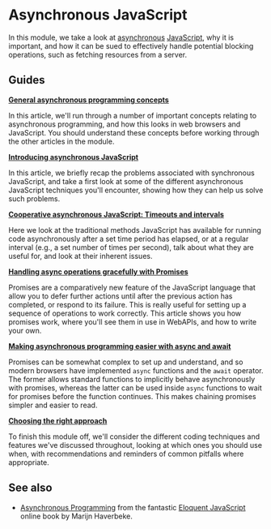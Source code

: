 # Asynchronous JavaScript

In this module, we take a look at [asynchronous](https://developer.mozilla.org/en-US/docs/Glossary/Asynchronous) [JavaScript](https://developer.mozilla.org/en-US/docs/Glossary/JavaScript), why it is important, and how it can be sued to effectively handle potential blocking operations, such as fetching resources from a server.

## Guides

**[General asynchronous programming concepts]()**

In this article, we'll run through a number of important concepts relating to asynchronous programming, and how this looks in web browsers and JavaScript. You should understand these concepts before working through the other articles in the module.

**[Introducing asynchronous JavaScript]()**

In this article, we briefly recap the problems associated with synchronous JavaScript, and take a first look at some of the different asynchronous JavaScript techniques you'll encounter, showing how they can help us solve such problems.

**[Cooperative asynchronous JavaScript: Timeouts and intervals]()**

Here we look at the traditional methods JavaScript has available for running code asynchronously after a set time period has elapsed, or at a regular interval (e.g., a set number of times per second), talk about what they are useful for, and look at their inherent issues.

**[Handling async operations gracefully with Promises]()**

Promises are a comparatively new feature of the JavaScript language that allow you to defer further actions until after the previous action has completed, or respond to its failure. This is really useful for setting up a sequence of operations to work correctly. This article shows you how promises work, where you'll see them in use in WebAPIs, and how to write your own.

**[Making asynchronous programming easier with async and await]()**

Promises can be somewhat complex to set up and understand, and so modern browsers have implemented `async` functions and the `await` operator. The former allows standard functions to implicitly behave asynchronously with promises, whereas the latter can be used inside `async` functions to wait for promises before the function continues. This makes chaining promises simpler and easier to read.

**[Choosing the right approach]()**

To finish this module off, we'll consider the different coding techniques and features we've discussed throughout, looking at which ones you should use when, with recommendations and reminders of common pitfalls where appropriate.

## See also

* [Asynchronous Programming](https://eloquentjavascript.net/11_async.html) from the fantastic [Eloquent JavaScript](https://eloquentjavascript.net/) online book by Marijn Haverbeke.